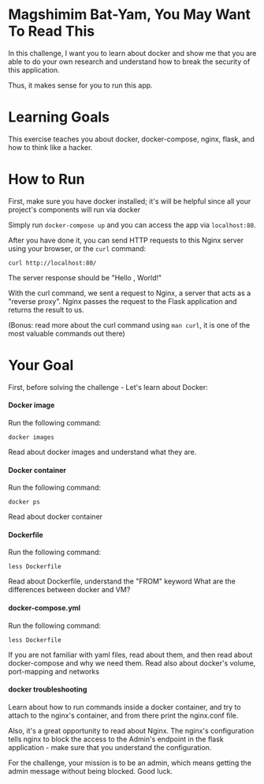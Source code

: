 # Magshimim Bat-Yam, You May Want To Read This

In this challenge, I want you to learn about docker and show me that you are able to do your own research and understand 
how to break the security of this application.

Thus, it makes sense for you to run this app.

# Learning Goals

This exercise teaches you about docker, docker-compose, nginx, flask, and how to think like a hacker.

# How to Run

First, make sure you have docker installed; it's will be helpful since all your project's components will run via docker

Simply run `docker-compose up` and you can access the app via `localhost:80`.

After you have done it, you can send HTTP requests to this Nginx server using your browser, or the `curl` command:

```
curl http://localhost:80/
```
The server response should be "Hello , World!"

With the curl command, we sent a request to Nginx, a server that acts as a "reverse proxy".
Nginx passes the request to the Flask application and returns the result to us.

(Bonus: read more about the curl command using `man curl`, it is one of the most valuable commands out there)

# Your Goal

First, before solving the challenge - Let's learn about Docker:

#### Docker image
Run the following command:

```
docker images
```

Read about docker images and understand what they are.

#### Docker container
Run the following command:

```
docker ps
```

Read about docker container

#### Dockerfile
Run the following command:

```
less Dockerfile
```

Read about Dockerfile, understand the "FROM" keyword
What are the differences between docker and VM?

#### docker-compose.yml
Run the following command:

```
less Dockerfile
```

If you are not familiar with yaml files, read about them, and then read about docker-compose and why we need them. Read also about docker's volume, port-mapping and networks

#### docker troubleshooting

Learn about how to run commands inside a docker container, and try to attach to the nginx's container, and from there print the nginx.conf file. 

Also, it's a great opportunity to read about Nginx. The nginx's configuration tells nginx to block the access to the Admin's endpoint in the flask application - make sure that you understand the configuration. 

For the challenge, your mission is to be an admin, which means getting the admin message without being blocked. Good luck.
